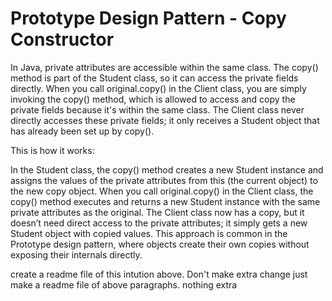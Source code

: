 # Prototype Design Pattern - Copy Constructor

In Java, private attributes are accessible within the same class. The copy() method is part of the Student class, so it can access the private fields directly. When you call original.copy() in the Client class, you are simply invoking the copy() method, which is allowed to access and copy the private fields because it's within the same class. The Client class never directly accesses these private fields; it only receives a Student object that has already been set up by copy().

This is how it works:

In the Student class, the copy() method creates a new Student instance and assigns the values of the private attributes from this (the current object) to the new copy object.
When you call original.copy() in the Client class, the copy() method executes and returns a new Student instance with the same private attributes as the original.
The Client class now has a copy, but it doesn’t need direct access to the private attributes; it simply gets a new Student object with copied values.
This approach is common in the Prototype design pattern, where objects create their own copies without exposing their internals directly.

create a readme file of this intution above. Don't make extra change just make a readme file of above paragraphs. nothing extra